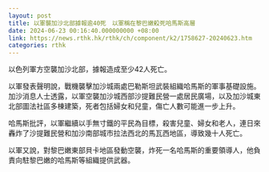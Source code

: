 ```yaml
---
layout: post
title: 以軍襲加沙北部據報逾40死　以軍稱在黎巴嫩殺死哈馬斯高層
date: 2024-06-23 00:16:40.000000000 +08:00
link: https://news.rthk.hk/rthk/ch/component/k2/1758627-20240623.htm
categories: rthk
---
```


以色列軍方空襲加沙北部，據報造成至少42人死亡。

以軍發表聲明說，戰機襲擊加沙城兩處巴勒斯坦武裝組織哈馬斯的軍事基礎設施。加沙消息人士透露，以軍空襲加沙城西部沙提難民營一處居民廣場，以及加沙城東北部圖法社區多棟建築，死者包括婦女和兒童，傷亡人數可能進一步上升。

哈馬斯批評，以軍繼續以手無寸鐵的平民為目標，殺害兒童、婦女和老人，連日來轟炸了沙提難民營和加沙南部城市拉法西北的馬瓦西地區，導致幾十人死亡。

以軍又說，對黎巴嫩東部貝卡地區發動空襲，炸死一名哈馬斯的重要領導人，他負責向駐黎巴嫩的哈馬斯等組織提供武器。
